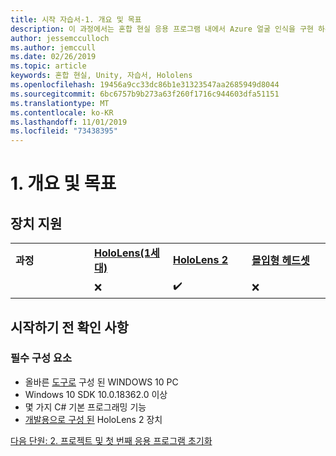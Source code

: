 ```yaml
---
title: 시작 자습서-1. 개요 및 목표
description: 이 과정에서는 혼합 현실 응용 프로그램 내에서 Azure 얼굴 인식을 구현 하는 방법을 보여 줍니다.
author: jessemcculloch
ms.author: jemccull
ms.date: 02/26/2019
ms.topic: article
keywords: 혼합 현실, Unity, 자습서, Hololens
ms.openlocfilehash: 19456a9cc33dc86b1e31323547aa2685949d8044
ms.sourcegitcommit: 6bc6757b9b273a63f260f1716c944603dfa51151
ms.translationtype: MT
ms.contentlocale: ko-KR
ms.lasthandoff: 11/01/2019
ms.locfileid: "73438395"
---
```

# <a name="1-overview-and-objectives"></a>1. 개요 및 목표

## <a name="device-support"></a>장치 지원

<table>
    <colgroup>
    <col width="25%" />
    <col width="25%" />
    <col width="25%" />
    <col width="25%" />
    </colgroup>
    <tr>
        <td><strong>과정</strong></td>
        <td><a href="hololens-hardware-details.md"><strong>HoloLens(1세대)</strong></a></td>
        <td><a href="https://www.microsoft.com//hololens/hardware"><strong>HoloLens 2</strong></a></td>
        <td><a href="immersive-headset-hardware-details.md"><strong>몰입형 헤드셋</strong></a></td>
    </tr>
     <tr>
        <td></td>
        <td>❌</td>
        <td>✔️</td>
        <td>❌</td>
    </tr>
</table>

## <a name="before-you-start"></a>시작하기 전 확인 사항

### <a name="prerequisites"></a>필수 구성 요소

* 올바른 [도구로](install-the-tools.md) 구성 된 WINDOWS 10 PC
* Windows 10 SDK 10.0.18362.0 이상
* 몇 가지 C# 기본 프로그래밍 기능
* [개발용으로 구성 된](using-visual-studio.md#enabling-developer-mode) HoloLens 2 장치

[다음 단원: 2. 프로젝트 및 첫 번째 응용 프로그램 초기화](mrlearning-base-ch1.md)
